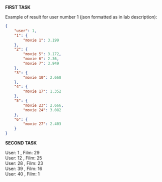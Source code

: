 <b>FIRST TASK</b>

Example of result for user number 1 (json formatted as in lab description):

```json
{
    "user": 1,
    "1": {
        "movie 1": 3.199
    },
    "2": {
        "movie 5": 3.172,
        "movie 6": 2.36,
        "movie 7": 3.949
    },
    "3": {
        "movie 10": 2.668
    },
    "4": {
        "movie 17": 1.352
    },
    "5": {
        "movie 23": 2.666,
        "movie 24": 3.082
    },
    "6": {
        "movie 27": 2.403
    }
}
```
<b>SECOND TASK</b>

User:  1  , Film:  29 <br>
User:  12 , Film:  25 <br>
User:  28 , Film:  23 <br>
User:  39 , Film:  16 <br>
User:  40 , Film:  1 <br>
